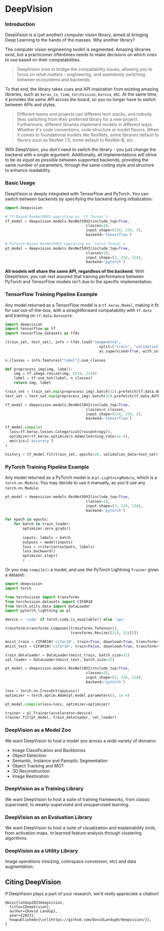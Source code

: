# DeepVision

### Introduction

DeepVision is a (yet another) computer vision library, aimed at bringing Deep Learning to the hands of the masses. Why another library?

The computer vision engineering toolkit is segmented. Amazing libraries exist, but a practicioner oftentimes needs to make decisions on which ones to use based on their compatabilities.

> DeepVision tries to bridge the compatability issues, allowing you to focus on *what matters* - engineering, and seamlessly switching between ecosystems and backends.

To that end, the library takes cues and API inspiration from existing amazing libraries, such as `keras_cv`, `timm`, `torchvision`, `kornia`, etc. At the same time,
it provides the *same API* across the board, so you no longer have to switch between APIs and styles.

> Different teams and projects use different tech stacks, and nobody likes switching from their preferred library for a new project. Furthermore, different libraries implement models in different ways. Whether it's code conventions, code structure or model flavors. When it comes to foundational models like ResNets, some libraries default to flavors such as ResNet 1.5, some default to ResNet-B, etc.

With DeepVision, you don't need to switch the library - you just change the backend with a single argument. Additionally, all implementations will strive to be *as equal as possible* between supported backends, providing the same number of parameters, through the same coding style and structure to enhance readability.

### Basic Usage

DeepVision is deeply integrated with TensorFlow and PyTorch. You can switch between backends by specifying the backend during initialization:

```python
import deepvision

# TF-Based ResNet50V2 operating on `tf.Tensor`s
tf_model = deepvision.models.ResNet50V2(include_top=True,
                                     classes=10,
                                     input_shape=(224, 224, 3),
                                     backend='tensorflow')
                                     
# PyTorch-Based ResNet50V2 operating on `torch.Tensor`s
pt_model = deepvision.models.ResNet50V2(include_top=True,
                                     classes=10,
                                     input_shape=(3, 224, 224),
                                     backend='pytorch')
```

**All models will share the same API, regardless of the backend**. With DeepVision, you can rest assured that training performance between PyTorch and TensorFlow models isn't due to the specific implementation.

### TensorFlow Training Pipeline Example

Any model returned as a TensorFlow model is a `tf.keras.Model`, making it fit for use out-of-the-box, with a straightforward compatability with `tf.data` and training on `tf.data.Dataset`s:

```python
import deepvision
import tensorflow as tf
import tensorflow_datasets as tfds

(train_set, test_set), info = tfds.load("imagenette", 
                                           split=["train", "validation"],
                                           as_supervised=True, with_info=True)
                                           
n_classes = info.features["label"].num_classes

def preprocess_img(img, label):
    img = tf.image.resize(img, (224, 224))
    label = tf.one_hot(label, n_classes)
    return img, label

train_set = train_set.map(preprocess_img).batch(32).prefetch(tf.data.AUTOTUNE)
test_set = test_set.map(preprocess_img).batch(32).prefetch(tf.data.AUTOTUNE)

tf_model = deepvision.models.ResNet18V2(include_top=True,
                                     classes=n_classes,
                                     input_shape=(224, 224, 3),
                                     backend='tensorflow')

tf_model.compile(
  loss=tf.keras.losses.CategoricalCrossentropy(),
  optimizer=tf.keras.optimizers.Adam(learning_rate=1e-4),
  metrics=['accuracy']
)

history = tf_model.fit(train_set, epochs=20, validation_data=test_set)
```

### PyTorch Training Pipeline Example

Any model returned as a PyTorch model is a `pl.LightningModule`, which is a `torch.nn.Module`. You may decide to use it manually, as you'd use any `torch.nn.Module`:

```python
pt_model = deepvision.models.ResNet50V2(include_top=True,
                                     classes=10,
                                     input_shape=(3, 224, 224),
                                     backend='pytorch')
                                     
for epoch in epochs:
    for batch in train_loader:
        optimizer.zero_grads()
        
        inputs, labels = batch
        outputs = model(inputs)
        loss = criterion(outputs, labels)
        loss.backward()
        optimizer.step()
        # ...
```

Or you may `compile()` a model, and use the PyTorch Lightning `Trainer` given a dataset:

```python
import deepvision
import torch

from torchvision import transforms
from torchvision.datasets import CIFAR10
from torch.utils.data import DataLoader
import pytorch_lightning as pl

device = 'cuda' if torch.cuda.is_available() else 'cpu'

transform=transforms.Compose([transforms.ToTensor(),
                              transforms.Resize([224, 224])])

mnist_train = CIFAR10('cifar10', train=True, download=True, transform=transform)
mnist_test = CIFAR10('cifar10', train=False, download=True, transform=transform)

train_dataloader = DataLoader(mnist_train, batch_size=32)
val_loader = DataLoader(mnist_test, batch_size=32)

pt_model = deepvision.models.ResNet18V2(include_top=True,
                                     classes=10,
                                     input_shape=(3, 224, 224),
                                     backend='pytorch')

loss = torch.nn.CrossEntropyLoss()
optimizer = torch.optim.Adam(pt_model.parameters(), 1e-4)

pt_model.compile(loss=loss, optimizer=optimizer)

trainer = pl.Trainer(accelerator=device)
trainer.fit(pt_model, train_dataloader, val_loader)
```

### DeepVision as a Model Zoo

We want DeepVision to host a model zoo across a wide variety of domains:

- Image Classification and Backbones
- Object Detection
- Semantic, Instance and Panoptic Segmentation
- Object Tracking and MOT
- 3D Reconstruction
- Image Restoration

### DeepVision as a Training Library

We want DeepVision to host a suite of training frameworks, from classic supervised, to weakly-supervised and unsupervised learning.

### DeepVision as an Evaluation Library

We want DeepVision to host a suite of visualization and explainability tools, from activation maps, to learned feature analysis through clustering algorithms.

### DeepVision as a Utility Library

Image operations (resizing, colorspace conversion, etc) and data augmentation.


## Citing DeepVision

If DeepVision plays a part of your research, we'd really appreciate a citation!

```
@misc{landup2023deepvision,
  title={DeepVision},
  author={David Landup},
  year={2023},
  howpublished={\url{https://github.com/DavidLandup0/deepvision/}},
}
```
